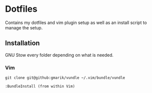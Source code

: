 Dotfiles 
========

Contains my dotfiles and vim plugin setup as well as an install script to manage the setup.

## Installation
GNU Stow every folder depending on what is needed.

### Vim

    git clone git@github:gmarik/vundle ~/.vim/bundle/vundle

    :BundleInstall (from within Vim)
